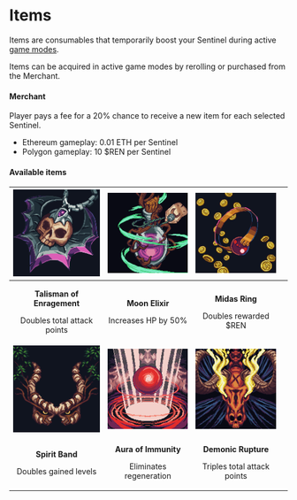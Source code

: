 # Items

Items are consumables that temporarily boost your Sentinel during active [game modes](../modes/game-modes.md).

Items can be acquired in active game modes by rerolling or purchased from the Merchant.

#### Merchant

Player pays a fee for a 20% chance to receive a new item for each selected Sentinel.

* Ethereum gameplay: 0.01 ETH per Sentinel
* Polygon gameplay: 10 $REN per Sentinel

#### Available items

|               ![](<../.gitbook/assets/Talisman of Enragement.png>)               |                ![](<../.gitbook/assets/moon elixir.png>)               |                  ![](<../.gitbook/assets/Midas Ring.png>)                 |   |
| :------------------------------------------------------------------------------: | :--------------------------------------------------------------------: | :-----------------------------------------------------------------------: | - |
| <p><strong>Talisman of Enragement</strong></p><p>Doubles total attack points</p> |      <p><strong>Moon Elixir</strong></p><p>Increases HP by 50%</p>     |       <p><strong>Midas Ring</strong></p><p>Doubles rewarded $REN</p>      |   |
|                     ![](<../.gitbook/assets/Spirit Band.png>)                    |             ![](<../.gitbook/assets/Aura of Immunity.png>)             |               ![](<../.gitbook/assets/Demonic Rupture.png>)               |   |
|          <p><strong>Spirit Band</strong></p><p>Doubles gained levels</p>         | <p><strong>Aura of Immunity</strong></p><p>Eliminates regeneration</p> | <p><strong>Demonic Rupture</strong></p><p>Triples total attack points</p> |   |

